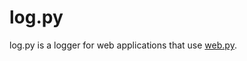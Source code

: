 log.py
======
log.py is a logger for web applications that use [web.py](https://github.com/fkmclane/web.py).
